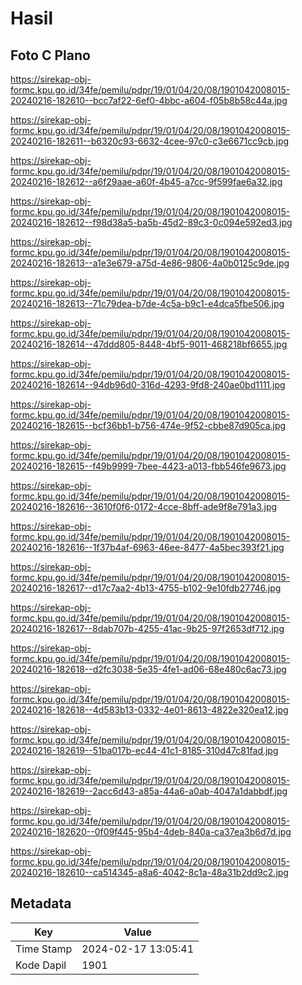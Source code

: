 # Hasil

## Foto C Plano

https://sirekap-obj-formc.kpu.go.id/34fe/pemilu/pdpr/19/01/04/20/08/1901042008015-20240216-182610--bcc7af22-6ef0-4bbc-a604-f05b8b58c44a.jpg

https://sirekap-obj-formc.kpu.go.id/34fe/pemilu/pdpr/19/01/04/20/08/1901042008015-20240216-182611--b6320c93-6632-4cee-97c0-c3e6671cc9cb.jpg

https://sirekap-obj-formc.kpu.go.id/34fe/pemilu/pdpr/19/01/04/20/08/1901042008015-20240216-182612--a6f29aae-a60f-4b45-a7cc-9f599fae6a32.jpg

https://sirekap-obj-formc.kpu.go.id/34fe/pemilu/pdpr/19/01/04/20/08/1901042008015-20240216-182612--f98d38a5-ba5b-45d2-89c3-0c094e592ed3.jpg

https://sirekap-obj-formc.kpu.go.id/34fe/pemilu/pdpr/19/01/04/20/08/1901042008015-20240216-182613--a1e3e679-a75d-4e86-9806-4a0b0125c9de.jpg

https://sirekap-obj-formc.kpu.go.id/34fe/pemilu/pdpr/19/01/04/20/08/1901042008015-20240216-182613--71c79dea-b7de-4c5a-b9c1-e4dca5fbe506.jpg

https://sirekap-obj-formc.kpu.go.id/34fe/pemilu/pdpr/19/01/04/20/08/1901042008015-20240216-182614--47ddd805-8448-4bf5-9011-468218bf6655.jpg

https://sirekap-obj-formc.kpu.go.id/34fe/pemilu/pdpr/19/01/04/20/08/1901042008015-20240216-182614--94db96d0-316d-4293-9fd8-240ae0bd1111.jpg

https://sirekap-obj-formc.kpu.go.id/34fe/pemilu/pdpr/19/01/04/20/08/1901042008015-20240216-182615--bcf36bb1-b756-474e-9f52-cbbe87d905ca.jpg

https://sirekap-obj-formc.kpu.go.id/34fe/pemilu/pdpr/19/01/04/20/08/1901042008015-20240216-182615--f49b9999-7bee-4423-a013-fbb546fe9673.jpg

https://sirekap-obj-formc.kpu.go.id/34fe/pemilu/pdpr/19/01/04/20/08/1901042008015-20240216-182616--3610f0f6-0172-4cce-8bff-ade9f8e791a3.jpg

https://sirekap-obj-formc.kpu.go.id/34fe/pemilu/pdpr/19/01/04/20/08/1901042008015-20240216-182616--1f37b4af-6963-46ee-8477-4a5bec393f21.jpg

https://sirekap-obj-formc.kpu.go.id/34fe/pemilu/pdpr/19/01/04/20/08/1901042008015-20240216-182617--d17c7aa2-4b13-4755-b102-9e10fdb27746.jpg

https://sirekap-obj-formc.kpu.go.id/34fe/pemilu/pdpr/19/01/04/20/08/1901042008015-20240216-182617--8dab707b-4255-41ac-9b25-97f2653df712.jpg

https://sirekap-obj-formc.kpu.go.id/34fe/pemilu/pdpr/19/01/04/20/08/1901042008015-20240216-182618--d2fc3038-5e35-4fe1-ad06-68e480c6ac73.jpg

https://sirekap-obj-formc.kpu.go.id/34fe/pemilu/pdpr/19/01/04/20/08/1901042008015-20240216-182618--4d583b13-0332-4e01-8613-4822e320ea12.jpg

https://sirekap-obj-formc.kpu.go.id/34fe/pemilu/pdpr/19/01/04/20/08/1901042008015-20240216-182619--51ba017b-ec44-41c1-8185-310d47c81fad.jpg

https://sirekap-obj-formc.kpu.go.id/34fe/pemilu/pdpr/19/01/04/20/08/1901042008015-20240216-182619--2acc6d43-a85a-44a6-a0ab-4047a1dabbdf.jpg

https://sirekap-obj-formc.kpu.go.id/34fe/pemilu/pdpr/19/01/04/20/08/1901042008015-20240216-182620--0f09f445-95b4-4deb-840a-ca37ea3b6d7d.jpg

https://sirekap-obj-formc.kpu.go.id/34fe/pemilu/pdpr/19/01/04/20/08/1901042008015-20240216-182610--ca514345-a8a6-4042-8c1a-48a31b2dd9c2.jpg


## Metadata

| Key        | Value               |
| ---------- | ------------------- |
| Time Stamp | 2024-02-17 13:05:41 |
| Kode Dapil | 1901                |



